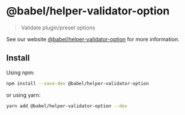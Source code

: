 # @babel/helper-validator-option

> Validate plugin/preset options

See our website [@babel/helper-validator-option](https://babeljs.io/docs/en/next/babel-helper-validator-option.html) for more information.

## Install

Using npm:

```sh
npm install --save-dev @babel/helper-validator-option
```

or using yarn:

```sh
yarn add @babel/helper-validator-option --dev
```
